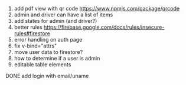 1. add pdf view with qr code https://www.npmjs.com/package/qrcode
2. admin and driver can have a list of items
3. add states for admin (and driver?)
4. better rules https://firebase.google.com/docs/rules/insecure-rules#firestore
5. error handling on auth page
6. fix v-bind="attrs"
7. move user data to firestore?
8. how to determine if a user is admin
9. editable table elements
 
DONE
add login with email/uname

